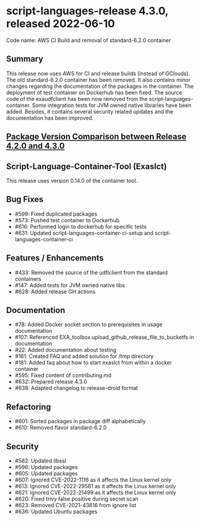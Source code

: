 # script-languages-release 4.3.0, released 2022-06-10

Code name: AWS CI Build and removal of standard-6.2.0 container

## Summary

This release now uses AWS for CI and release builds (instead of GClouds). The old standard-6.2.0 container has been removed. 
It also contains minor changes regarding the documentation of the packages in the container. The deployment of test container on Dockerhub has been fixed.
The source code of the exaudfclient has been now removed from the script-languages-container. Some integration tests for JVM owned native libraries have been added.
Besides, it contains several security related updates and the documentation has been improved.

## [Package Version Comparison between Release 4.2.0 and 4.3.0](package_diffs/4.3.0/README.md)
  
## Script-Language-Container-Tool (Exaslct)

This release uses version 0.14.0 of the container tool.

## Bug Fixes

 - #599: Fixed duplicated packages
 - #573: Pushed test container to Dockerhub
 - #616: Performed login to dockerhub for specific tests
 - #631: Updated script-languages-container-ci-setup and script-languages-container-ci

## Features / Enhancements

 - #433: Removed the source of the udflclient from the standard containers
 - #147: Added tests for JVM owned native libs
 - #628: Added release GH actions

## Documentation

 - #78: Added Docker socket section to prerequisites in usage documentation
 - #107: Referenced EXA_toolbox.upload_github_release_file_to_bucketfs in documentation
 - #22: Added documentation about testing
 - #161: Created FAQ and added solution for /tmp directory
 - #181: Added faq about how to start exaslct from within a docker container
 - #595: Fixed content of contributing.md
 - #632: Prepared release 4.3.0
 - #638: Adapted changelog to release-droid format 

## Refactoring

 - #601: Sorted packages in package diff alphabetically
 - #610: Removed flavor standard-6.2.0

## Security

 - #582: Updated libssl
 - #596: Updated packages
 - #605: Updated packages
 - #607: Ignored CVE-2022-1116 as it affects the Linux kernel only
 - #613: Ignored CVE-2022-29581 as it affects the Linux kernel only
 - #621: Ignored CVE-2022-21499 as it affects the Linux kernel only
 - #620: Fixed trivy false positive during secret scan 
 - #623: Removed CVE-2021-43816 from ignore list
 - #636: Updated Ubuntu packages